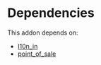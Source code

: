# Dependencies

This addon depends on:

- [l10n_in](https://github.com/bringout/oca-ocb-l10n_asia-pacific)
- [point_of_sale](https://github.com/bringout/oca-ocb-sale)
